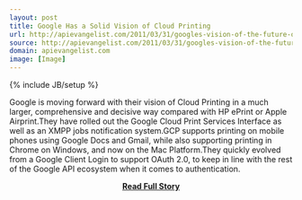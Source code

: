 ```yaml
---
layout: post
title: Google Has a Solid Vision of Cloud Printing
url: http://apievangelist.com/2011/03/31/googles-vision-of-the-future-of-cloud-printing/
source: http://apievangelist.com/2011/03/31/googles-vision-of-the-future-of-cloud-printing/
domain: apievangelist.com
image: [Image]
---
```

{% include JB/setup %}<p>Google is moving forward with their vision of Cloud Printing in a much larger, comprehensive and decisive way compared with HP ePrint or Apple Airprint.They have rolled out the Google Cloud Print Services Interface as well as an XMPP jobs notification system.GCP supports printing on mobile phones using Google Docs and Gmail, while also supporting printing in Chrome on Windows, and now on the Mac Platform.They quickly evolved from a Google Client Login to support OAuth 2.0, to keep in line with the rest of the Google API ecosystem when it comes to authentication.</p>
<center><p><a href="http://apievangelist.com/2011/03/31/googles-vision-of-the-future-of-cloud-printing/" style='padding:25px; font-sze:18px; font-weight: bold;'>Read Full Story</a></p></center>
